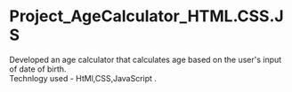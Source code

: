 # Project_AgeCalculator_HTML.CSS.JS
Developed an age calculator  that calculates age based on the user's input of date of birth.
<br>
Technlogy used - HtMl,CSS,JavaScript .
